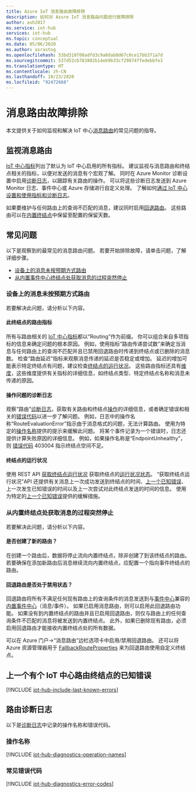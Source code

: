 ```yaml
---
title: Azure IoT 消息路由故障排除
description: 如何对 Azure IoT 消息路由问题进行故障排除
author: ash2017
ms.service: iot-hub
services: iot-hub
ms.topic: conceptual
ms.date: 05/06/2020
ms.author: asrastog
ms.openlocfilehash: 53bd318f08adfd3c9a8dab0d67c0ce17bb371a7d
ms.sourcegitcommit: 537d52cb783892b14eb9b33cf29874ffedebbfe3
ms.translationtype: HT
ms.contentlocale: zh-CN
ms.lasthandoff: 10/23/2020
ms.locfileid: "92472668"
---
```

# <a name="troubleshooting-message-routing"></a>消息路由故障排除

本文提供关于如何监视和解决 IoT 中心[消息路由](iot-hub-devguide-messages-d2c.md)的常见问题的指导。 

## <a name="monitoring-message-routing"></a>监视消息路由

[IoT 中心指标](iot-hub-metrics.md)列出了默认为 IoT 中心启用的所有指标。 建议监视与消息路由和终结点相关的指标，以便对发送的消息有个宏观了解。 同时在 Azure Monitor 诊断设置中启用[诊断日志](iot-hub-monitor-resource-health.md)，以跟踪有关路由的操作。 可以将这些诊断日志发送到 Azure Monitor 日志、事件中心或 Azure 存储进行自定义处理。 了解如何[通过 IoT 中心设置和使用指标和诊断日志](tutorial-use-metrics-and-diags.md)。

如果要维护与任何路由上的查询不匹配的消息，建议同时启用[回退路由](iot-hub-devguide-messages-d2c.md#fallback-route)。 这些路由可以在[内置终结点](iot-hub-devguide-messages-read-builtin.md)中保留至配置的保留天数。 

## <a name="top-issues"></a>常见问题

以下是观察到的最常见的消息路由问题。 若要开始排除故障，请单击问题，了解详细步骤。

* [设备上的消息未按预期方式路由](#messages-from-my-devices-are-not-being-routed-as-expected)
* [从内置事件中心终结点处获取消息的过程突然停止](#i-suddenly-stopped-getting-messages-at-the-built-in-endpoint)

### <a name="messages-from-my-devices-are-not-being-routed-as-expected"></a>设备上的消息未按预期方式路由

若要解决此问题，请分析以下内容。

#### <a name="the-routing-metrics-for-this-endpoint"></a>此终结点的路由指标
所有与路由相关的 [IoT 中心指标](iot-hub-devguide-endpoints.md)都以“Routing”作为前缀。 你可以组合来自多项指标的信息来确定问题的根本原因。 例如，使用指标“路由传递尝试数”来确定当消息与任何路由上的查询不匹配并且已禁用回退路由时传递到终结点或已删除的消息数。 检查“路由延迟”指标来观察消息传递的延迟是否稳定或增加。 延迟的增加可能表示特定终结点有问题，建议检查[终结点的运行状况](#the-health-of-the-endpoint)。 这些路由指标还具有[维度](iot-hub-metrics.md#dimensions)，这些维度提供有关指标的详细信息，如终结点类型、特定终结点名称和消息未传递的原因。

#### <a name="the-diagnostic-logs-for-any-operational-issues"></a>操作问题的诊断日志 
观察“路由”[诊断日志](iot-hub-monitor-resource-health.md#routes)，获取有关路由和终结点[操作](#operation-names)的详细信息，或者确定错误和相关的[错误代码](#common-error-codes)以进一步了解问题。 例如，日志中的操作名称“RouteEvaluationError”指示由于消息格式的问题，无法计算路由。 使用为特定的[操作名称](#operation-names)提供的提示来缓解此问题。 将某个事件记录为一个错误时，日志还提供计算失败原因的详细信息。 例如，如果操作名称是“EndpointUnhealthy”，则 [错误代码](#common-error-codes) 403004 指示终结点空间不足。

#### <a name="the-health-of-the-endpoint"></a>终结点的运行状况
使用 REST API [获取终结点运行状况](https://docs.microsoft.com/rest/api/iothub/iothubresource/getendpointhealth#iothubresource_getendpointhealth) 获取终结点的[运行状况状态](iot-hub-devguide-endpoints.md#custom-endpoints)。 “获取终结点运行状况”API 还提供有关消息上一次成功发送到终结点的时间、[上一个已知错误](#last-known-errors-for-iot-hub-routing-endpoints)、上一次发生已知错误的时间以及上一次尝试对此终结点发送的时间的信息。 使用为特定的[上一个已知错误](#last-known-errors-for-iot-hub-routing-endpoints)提供的缓解措施。

### <a name="i-suddenly-stopped-getting-messages-at-the-built-in-endpoint"></a>从内置终结点处获取消息的过程突然停止

若要解决此问题，请分析以下内容。

#### <a name="was-a-new-route-created"></a>是否创建了新的路由？
在创建一个路由后，数据将停止流向内置终结点，除非创建了到该终结点的路由。 若要确保在添加新路由后消息继续流向内置终结点，应配置一个指向事件终结点的路由。 

#### <a name="was-the-fallback-route-disabled"></a>回退路由是否处于禁用状态？
回退路由将所有不满足任何现有路由上的查询条件的消息发送到与[事件中心](/event-hubs/)兼容的[内置事件中心](iot-hub-devguide-messages-read-builtin.md)（消息/事件）。 如果已启用消息路由，则可以启用此回退路由功能。 如果没有到内置终结点的路由并且已启用回退路由，则仅与路由上的任何查询条件不匹配的消息将被发送到内置终结点。 此外，如果已删除现有路由，必须启用回退路由才能接收内置终结点处的所有数据。

可以在 Azure 门户->“消息路由”边栏选项卡中启用/禁用回退路由。 还可以将 Azure 资源管理器用于 [FallbackRouteProperties](https://docs.microsoft.com/rest/api/iothub/iothubresource/createorupdate#fallbackrouteproperties) 来为回退路由使用自定义终结点。

## <a name="last-known-errors-for-iot-hub-routing-endpoints"></a>上一个有个 IoT 中心路由终结点的已知错误

<a id="last-known-errors"></a>
[!INCLUDE [iot-hub-include-last-known-errors](../../includes/iot-hub-include-last-known-errors.md)]

## <a name="routes-diagnostic-logs"></a>路由诊断日志

以下是[诊断日志](iot-hub-monitor-resource-health.md#routes)中记录的操作名称和错误代码。

<a id="diagnostics-operation-names"></a>
### <a name="operation-names"></a>操作名称

[!INCLUDE [iot-hub-diagnostics-operation-names](../../includes/iot-hub-diagnostics-operation-names.md)]

<a id="diagnostics-error-codes"></a>
### <a name="common-error-codes"></a>常见错误代码

[!INCLUDE [iot-hub-diagnostics-error-codes](../../includes/iot-hub-diagnostics-error-codes.md)]


